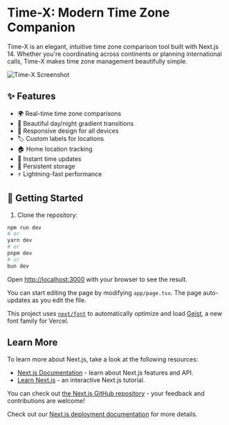 # Time-X: Modern Time Zone Companion

Time-X is an elegant, intuitive time zone comparison tool built with Next.js 14. Whether you're coordinating across continents or planning international calls, Time-X makes time zone management beautifully simple.

![Time-X Screenshot](public/screenshot.png)

## ✨ Features

- 🌍 Real-time time zone comparisons
- 🎨 Beautiful day/night gradient transitions
- 📱 Responsive design for all devices
- 🏷️ Custom labels for locations
- 🏠 Home location tracking
- 🔄 Instant time updates
- 💾 Persistent storage
- ⚡ Lightning-fast performance

## 🚀 Getting Started

1. Clone the repository:

```bash
npm run dev
# or
yarn dev
# or
pnpm dev
# or
bun dev
```

Open [http://localhost:3000](http://localhost:3000) with your browser to see the result.

You can start editing the page by modifying `app/page.tsx`. The page auto-updates as you edit the file.

This project uses [`next/font`](https://nextjs.org/docs/app/building-your-application/optimizing/fonts) to automatically optimize and load [Geist](https://vercel.com/font), a new font family for Vercel.

## Learn More

To learn more about Next.js, take a look at the following resources:

- [Next.js Documentation](https://nextjs.org/docs) - learn about Next.js features and API.
- [Learn Next.js](https://nextjs.org/learn) - an interactive Next.js tutorial.

You can check out [the Next.js GitHub repository](https://github.com/vercel/next.js) - your feedback and contributions are welcome!

Check out our [Next.js deployment documentation](https://nextjs.org/docs/app/building-your-application/deploying) for more details.
